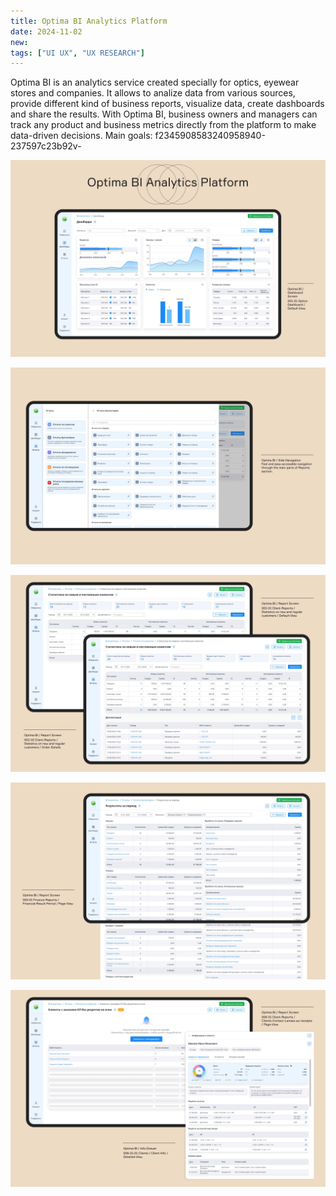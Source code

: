 ```yaml
---
title: Optima BI Analytics Platform
date: 2024-11-02
new:
tags: ["UI UX", "UX RESEARCH"]
---
```


Optima BI is an analytics service created specially for optics, eyewear stores and companies. It allows to analize data from various sources, provide different kind of business reports, visualize data, create dashboards and share the results. With Optima BI, business owners and managers can track any product and business metrics directly from the platform to make data-driven decisions.
Main goals: f2345908583240958940-237597c23b92v-

![optima-bi-case-1@2x](./optima-bi-case-1@2x.webp)

![optima-bi-case-2@2x](./optima-bi-case-2@2x.webp)

![optima-bi-case-3@2x](./optima-bi-case-3@2x.webp)

![optima-bi-case-4@2x](./optima-bi-case-4@2x.webp)

![optima-bi-case-5@2x](./optima-bi-case-5@2x.webp)

